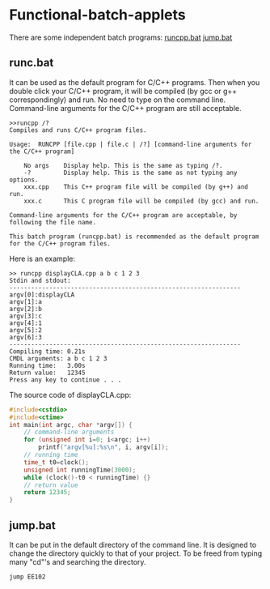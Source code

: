 # Functional-batch-applets
There are some independent batch programs:
[runcpp.bat](#runcbat)
[jump.bat](#jumpbat)

## runc.bat
It can be used as the default program for C/C++ programs.
Then when you double click your C/C++ program, it will be compiled (by gcc or g++ correspondingly) and run.
No need to type on the command line.
Command-line arguments for the C/C++ program are still acceptable. 
```
>>runcpp /?
Compiles and runs C/C++ program files.

Usage:  RUNCPP [file.cpp | file.c | /?] [command-line arguments for the C/C++ program]

    No args    Display help. This is the same as typing /?.
    -?         Display help. This is the same as not typing any options.
    xxx.cpp    This C++ program file will be compiled (by g++) and run.
    xxx.c      This C program file will be compiled (by gcc) and run.

Command-line arguments for the C/C++ program are acceptable, by following the file name.

This batch program (runcpp.bat) is recommended as the default program for the C/C++ program files.
```
Here is an example:
```
>> runcpp displayCLA.cpp a b c 1 2 3
Stdin and stdout:
----------------------------------------------------------------
argv[0]:displayCLA
argv[1]:a
argv[2]:b
argv[3]:c
argv[4]:1
argv[5]:2
argv[6]:3
----------------------------------------------------------------
Compiling time: 0.21s
CMDL arguments: a b c 1 2 3
Running time:   3.00s
Return value:   12345
Press any key to continue . . .
```
The source code of displayCLA.cpp:
```cpp
#include<cstdio>
#include<ctime>
int main(int argc, char *argv[]) {
	// command-line arguments
	for (unsigned int i=0; i<argc; i++)
		printf("argv[%u]:%s\n", i, argv[i]);
	// running time
	time_t t0=clock();
	unsigned int runningTime(3000);
	while (clock()-t0 < runningTime) {}
	// return value
	return 12345;
}

```



## jump.bat
It can be put in the default directory of the command line.
It is designed to change the directory quickly to that of your project.
To be freed from typing many "cd"'s and searching the directory.
```bat
jump EE102
```
